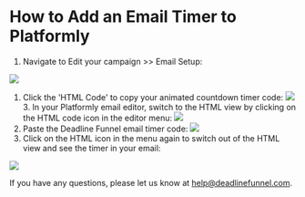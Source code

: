 # How to Add an Email Timer to Platformly

1. Navigate to Edit your campaign &gt;&gt; Email Setup:

![](https://s3.amazonaws.com/helpscout.net/docs/assets/53974d6ce4b0c76107b109d1/images/5a9812dc2c7d3a7549513d11/file-WImGw0MUo4.png)

1. Click the 'HTML Code' to copy your animated countdown timer code: ![](https://s3.amazonaws.com/helpscout.net/docs/assets/53974d6ce4b0c76107b109d1/images/5c9545a92c7d3a1544613eb0/file-cez6DPCNbS.png) 3. In your Platformly email editor, switch to the HTML view by clicking on the HTML code icon in the editor menu: ![](https://s3.amazonaws.com/helpscout.net/docs/assets/53974d6ce4b0c76107b109d1/images/5c9545e90428633d2cf3f527/file-X0JkVdcaO5.png)
2. Paste the Deadline Funnel email timer code: ![](https://s3.amazonaws.com/helpscout.net/docs/assets/53974d6ce4b0c76107b109d1/images/5c9546212c7d3a1544613eb7/file-REKwY1TfOq.png)
3. Click on the HTML icon in the menu again to switch out of the HTML view and see the timer in your email:

![](https://s3.amazonaws.com/helpscout.net/docs/assets/53974d6ce4b0c76107b109d1/images/5c9546a80428633d2cf3f52d/file-bDu5FROGwC.png)

If you have any questions, please let us know at [help@deadlinefunnel.com](mailto:mailto:help@deadlinefunnel.com).

